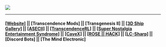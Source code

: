 ![](https://ineedauniqueusername.github.io/INeedAUniqueBanner.png)
____
#### <a href="https://ineedauniqueusername.github.io/">[Website]</a> || <a>[Transcendence Mods]</a> || <a>[Transgenesis II]</a> || <a href="https://ineedauniqueusername.github.io/gallery.html">[3D Ship Gallery]</a> || <a href="https://ineedauniqueusername.github.io/ASECII.html">[ASECII]</a> || <a href="https://ineedauniqueusername.github.io/TranscendenceRL.html">[TranscendenceRL]</a> || <a href="https://ineedauniqueusername.github.io/snes.html">[Super Nostalgia Entertainment Syndrome]</a> || <a href="http://arch.spongejr.com/cavex/CaveX.html">[CaveX]</a> || <a href="http://arch.spongejr.com/rosehack/index.html">[ROSE || HACK]</a> || <a href="https://ineedauniqueusername.github.io/lc-sharp.html">[LC-Sharp]</a> || <a>[Discord Bots]</a> || <a>[The Mind Electronic]</a>

<!--

____
# I Need A Unique Introduction
I'm a solo programmer and aspiring artist. I like to do a little bit of everything just for fun. I have too much free time.
- I'm a Documentarist for George Moromisato's *Transcendence*
- I write XML
- I used to make 3D abstract "spaceships."
- I'm practicing digital painting for the art of it.
- I know how to make Discord bots.
- I like to develop roguelike games. I have never played a roguelike.
- My current long-term personal project is TranscendenceRL.

**INeedAUniqueUsername/INeedAUniqueUsername** is a ✨ _special_ ✨ repository because its `README.md` (this file) appears on your GitHub profile.

Here are some ideas to get you started:

- 🔭 I’m currently working on ...
- 🌱 I’m currently learning ...
- 👯 I’m looking to collaborate on ...
- 🤔 I’m looking for help with ...
- 💬 Ask me about ...
- 📫 How to reach me: ...
- 😄 Pronouns: ...
- ⚡ Fun fact: ...
-->
